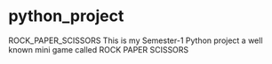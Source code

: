 # python_project
ROCK_PAPER_SCISSORS
This is my Semester-1 Python project a well known mini game called ROCK PAPER SCISSORS
